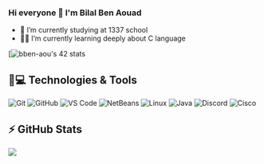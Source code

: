 ### Hi everyone 👋 I'm Bilal Ben Aouad 


- 🏫 I’m currently studying at 1337 school
- 👨‍💻 I’m currently learning deeply about C language 

[![bben-aou's 42 stats](https://badge42.vercel.app/api/v2/cl1tav1xa000609l6ey3w2p80/stats?cursusId=21&coalitionId=74)

## 🚀💻 Technologies & Tools

  ![Git](https://img.shields.io/badge/-Git-black?style=flat-square&logo=git)
  ![GitHub](https://img.shields.io/badge/-GitHub-181717?style=flat-square&logo=github)
  ![VS Code](https://img.shields.io/badge/-VS%20Code-007ACC?style=flat-square&logo=visual-studio-code)
  ![NetBeans](https://img.shields.io/badge/-IntelliJ%20IDEA-black?style=flat-square&logo=netbeans)
  ![Linux](https://img.shields.io/badge/Linux-black?style=flat-square&logo=linux)
  ![Java](https://img.shields.io/badge/Java-orange?style=flat-square&logo=java)
  ![Discord](https://img.shields.io/badge/Discord-black?style=flat-square&logo=discord)
  ![Cisco](https://img.shields.io/badge/Cisco-black?style=flat-square&logo=cisco)


## ⚡ GitHub Stats

<img align="left" src="https://github-readme-stats.vercel.app/api?username=bben-aou&show_icons=true&count_private=true&theme=gruvbox" />


